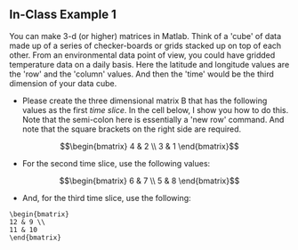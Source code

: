 ## In-Class Example 1

You can make 3-d (or higher) matrices in Matlab. Think of a 'cube' of data made up of a series of checker-boards or grids stacked up on top of each other. From an environmental data point of view, you could have gridded temperature data on a daily basis. Here the latitude and longitude values are the 'row' and the 'column' values. And then the 'time' would be the third dimension of your data cube.

* Please create the three dimensional matrix B that has the following values as the first *time slice*. In the cell below, I show you how to do this. Note that the semi-colon here is essentially a 'new row' command. And note that the square brackets on the right side are required.
```math
\begin{bmatrix}
4 & 2 \\
3 & 1 
\end{bmatrix}
```

* For the second time slice, use the following values:
```math  
\begin{bmatrix}
6 & 7 \\
5 & 8 
\end{bmatrix}
```

* And, for the third time slice, use the following:
```  
\begin{bmatrix}
12 & 9 \\
11 & 10 
\end{bmatrix}
```
